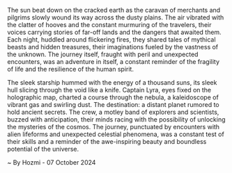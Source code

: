 
The sun beat down on the cracked earth as the caravan of merchants and pilgrims slowly wound its way across the dusty plains. The air vibrated with the clatter of hooves and the constant murmuring of the travelers, their voices carrying stories of far-off lands and the dangers that awaited them. Each night, huddled around flickering fires, they shared tales of mythical beasts and hidden treasures, their imaginations fueled by the vastness of the unknown. The journey itself, fraught with peril and unexpected encounters, was an adventure in itself, a constant reminder of the fragility of life and the resilience of the human spirit.

The sleek starship hummed with the energy of a thousand suns, its sleek hull slicing through the void like a knife. Captain Lyra, eyes fixed on the holographic map, charted a course through the nebula, a kaleidoscope of vibrant gas and swirling dust. The destination: a distant planet rumored to hold ancient secrets. The crew, a motley band of explorers and scientists, buzzed with anticipation, their minds racing with the possibility of unlocking the mysteries of the cosmos. The journey, punctuated by encounters with alien lifeforms and unexpected celestial phenomena, was a constant test of their skills and a reminder of the awe-inspiring beauty and boundless potential of the universe. 

~ By Hozmi - 07 October 2024
